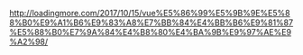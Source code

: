 http://loadingmore.com/2017/10/15/vue%E5%86%99%E5%9B%9E%E5%88%B0%E9%A1%B6%E9%83%A8%E7%BB%84%E4%BB%B6%E9%81%87%E5%88%B0%E7%9A%84%E4%B8%80%E4%BA%9B%E9%97%AE%E9%A2%98/